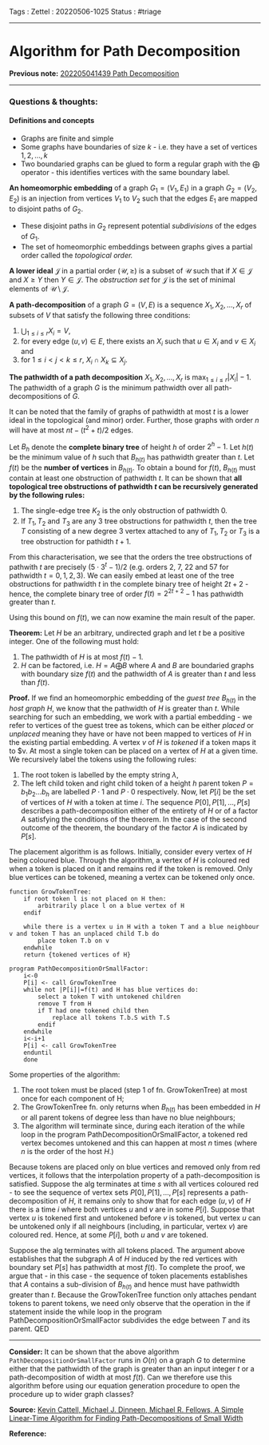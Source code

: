 Tags :
Zettel :  20220506-1025
Status : #triage 

-----

# Algorithm for Path Decomposition

**Previous note:** [202205041439 Path Decomposition](202205041439%20Path%20Decomposition.md)

-----

### Questions & thoughts:

#### Definitions and concepts
- Graphs are finite and simple
- Some graphs have boundaries of size $k$ - i.e. they have a set of vertices $1, 2, \dots, k$ 
- Two boundaried graphs can be glued to form a regular graph with the $\bigoplus$ operator - this identifies vertices with the same boundary label.

**An homeomorphic embedding** of a graph $G_1=(V_1, E_1)$ in a graph $G_2=(V_2, E_2)$ is an injection from vertices $V_1$ to $V_2$ such that the edges $E_1$ are mapped to disjoint paths of $G_2.$ 
- These disjoint paths in $G_2$ represent potential _subdivisions_ of the edges of $G_1.$ 
- The set of homeomorphic embeddings between graphs gives a partial order called the _topological order._

**A lower ideal** $\mathcal{J}$ in a partial order $(\mathcal{U},\geq)$ is a subset of $\mathcal{U}$ such that if $X\in\mathcal{J}$ and $X\geq Y$ then $Y\in\mathcal{J}.$ The _obstruction set_ for $\mathcal{J}$ is the set of minimal elements of $\mathcal{U}\setminus\mathcal{J}.$

**A path-decomposition** of a graph $G=(V,E)$ is a sequence $X_1, X_2,\dots,X_r$ of subsets of $V$ that satisfy the following three conditions:
1. $\bigcup_{1\leq i\leq r}X_i=V,$
2. for every edge $(u,v)\in E,$ there exists an $X_i$ such that $u\in X_i$ and $v\in X_i$ and 
3. for $1\leq i < j < k \leq r,$ $X_i\cap X_k\subseteq X_j.$

**The pathwidth of a path decomposition** $X_1, X_2, \dots, X_r$ is $\textrm{max}_{1\leq i \leq r}|X_i|-1.$ The pathwidth of a graph $G$ is the minimum pathwidth over all path-decompositions of $G.$

It can be noted that the family of graphs of pathwidth at most $t$ is a lower ideal in the topological (and minor) order. Further, those graphs with order $n$ will have at most $nt-(t^2+t)/2$ edges.

Let $B_h$ denote the **complete binary tree** of height $h$ of order $2^h-1.$ Let $h(t)$ be the minimum value of $h$ such that $B_{h(t)}$ has pathwidth greater than $t.$ Let $f(t)$ be the **number of vertices** in $B_{h(t)}.$ To obtain a bound for $f(t)$, $B_{h(t)}$ must contain at least one obstruction of pathwidth $t.$ It can be shown that **all topological tree obstructions of pathwidth $t$ can be recursively generated by the following rules:**
1. The single-edge tree $K_2$ is the only obstruction of pathwidth 0.
2. If $T_1, T_2$ and $T_3$ are any 3 tree obstructions for pathwidth $t,$ then the tree $T$ consisting of a new degree 3 vertex attached to any of $T_1, T_2$ or $T_3$ is a tree obstruction for pathidth $t+1.$

From this characterisation, we see that the orders the tree obstructions of pathwith $t$ are precisely $(5\cdot3^t-1)/2$ (e.g. orders 2, 7, 22 and 57 for pathwidth $t=0,1,2,3$). We can easily embed at least one of the tree obstructions for pathwidth $t$ in the complete binary tree of height $2t+2$ - hence, the complete binary tree of order $f(t)=2^{2t+2}-1$ has pathwidth greater than $t.$

Using this bound on $f(t),$ we can now examine the main result of the paper.

**Theorem:** Let $H$ be an arbitrary, undirected graph and let $t$ be a positive integer. One of the following must hold:
1. The pathwidth of $H$ is at most $f(t)-1.$
2. $H$ can be factored, i.e. $H=A\bigoplus B$ where $A$ and $B$ are boundaried graphs with boundary size $f(t)$ and the pathwidth of $A$ is greater than $t$ and less than $f(t).$ 

**Proof.**
If we find an homeomorphic embedding of the _guest tree_ $B_{h(t)}$ in the _host graph_ $H,$ we know that the pathwidth of $H$ is greater than $t.$ While searching for such an embedding, we work with a partial embedding - we refer to vertices of the guest tree as tokens, which can be either _placed_ or _unplaced_ meaning they have or have not been mapped to vertices of $H$ in the existing partial embedding. A vertex $v$ of $H$ is _tokened_ if a token maps it to $v.
 At most a single token can be placed on a vertex of $H$ at a given time. We recursively label the tokens using the following rules:
 1. The root token is labelled by the empty string $\lambda,$
 2. The left child token and right child token of a height $h$ parent token $P=b_1b_2\dots b_h$ are labelled $P\cdot 1$ and $P\cdot 0$ respectively.
Now, let $P[i]$ be the set of vertices of $H$ with a token at time $i.$ The sequence $P[0], P[1], \dots, P[s]$ describes a path-decomposition either of the entirety of $H$ or of a factor $A$ satisfying the conditions of the theorem. In the case of the second outcome of the theorem, the boundary of the factor $A$ is indicated by $P[s].$

The placement algorithm is as follows. Initially, consider every vertex of $H$ being coloured blue. Through the algorithm, a vertex of $H$ is coloured red when a token is placed on it and remains red if the token is removed. Only blue vertices can be tokened, meaning a vertex can be tokened only once.

```
function GrowTokenTree:
	if root token l is not placed on H then:
		arbitrarily place l on a blue vertex of H
	endif
	
	while there is a vertex u in H with a token T and a blue neighbour v and token T has an unplaced child T.b do
		place token T.b on v
	endwhile
	return {tokened vertices of H}

program PathDecompositionOrSmallFactor:
	i<-0
	P[i] <- call GrowTokenTree
	while not |P[i]|=f(t) and H has blue vertices do:
		select a token T with untokened children
		remove T from H
		if T had one tokened child then
			replace all tokens T.b.S with T.S
		endif
	endwhile
	i<-i+1
	P[i] <- call GrowTokenTree
	enduntil
	done

```

Some properties of the algorithm:
1. The root token must be placed (step 1 of fn. GrowTokenTree) at most once for each component of H;
2. The GrowTokenTree fn. only returns when $B_{h(t)}$ has been embedded in $H$ or all parent tokens of degree less than have no blue neighbours;
3. The algorithm will terminate since, during each iteration of the while loop in the program PathDecompositionOrSmallFactor, a tokened red vertex becomes untokened and this can happen at most $n$ times (where $n$ is the order of the host $H.$)

Because tokens are placed only on blue vertices and removed only from red vertices, it follows that the interpolation property of a path-decomposition is satisfied. Suppose the alg terminates at time $s$ with all vertices coloured red - to see the sequence of vertex sets $P[0], P[1], \dots, P[s]$ represents a path-decomposition of $H,$ it remains only to show that for each edge $(u,v)$ of $H$ there is a time $i$ where both vertices $u$ and $v$ are in some $P[i].$ Suppose that vertex $u$ is tokened first and untokened before $v$ is tokened, but vertex $u$ can be untokened only if all neighbours (including, in particular, vertex $v$) are coloured red. Hence, at some $P[i],$ both $u$ and $v$ are tokened.

Suppose the alg terminates with all tokens placed. The argument above establishes that the subgraph $A$ of $H$ induced by the red vertices with boundary set $P[s]$ has pathwidth at most $f(t).$ To complete the proof, we argue that - in this case - the sequence of token placements establishes that $A$ contains a sub-division of $B_{h(t)}$ and hence must have pathwidth greater than $t.$ Because the GrowTokenTree function only attaches pendant tokens to parent tokens, we need only observe that the operation in the if statement inside the while loop in the program PathDecompositionOrSmallFactor subdivides the edge between $T$ and its parent. QED


-----
 
**Consider:** It can be shown that the above algorithm `PathDecompositionOrSmallFactor` runs in $O(n)$ on a graph $G$ to determine either that the pathwidth of the graph is greater than an input integer $t$ or a path-decomposition of width at most $f(t).$ Can we therefore use this algorithm before using our equation generation procedure to open the procedure up to wider graph classes?


**Source:** [Kevin Cattell, Michael J. Dinneen, Michael R. Fellows, A Simple Linear-Time Algorithm for Finding Path-Decompositions of Small Width](https://arxiv.org/pdf/math/9410211.pdf)


**Reference:** 
